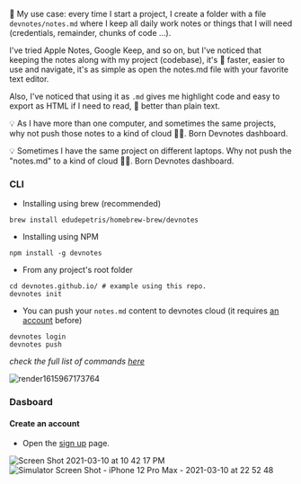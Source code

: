 💭 My use case: every time I start a project, I create a folder with a file `devnotes/notes.md` where I keep all daily work notes or things that I will need (credentials, remainder, chunks of code ...).

I've tried Apple Notes, Google Keep, and so on, but I've noticed that keeping the notes along with my project (codebase), it's 💯 faster, easier to use and navigate, it's as simple as open the notes.md file with your favorite text editor.

Also, I've noticed that using it as `.md` gives me highlight code and easy to export as HTML if I need to read, 💯 better than plain text.

💡 As I have more than one computer, and sometimes the same projects, why not push those notes to a kind of cloud 🤷‍♀️. Born Devnotes dashboard.

💡 Sometimes I have the same project on different laptops. Why not push the "notes.md" to a kind of cloud 🤷‍♀️. Born Devnotes dashboard.

### CLI

* Installing using brew (recommended)
```console
brew install edudepetris/homebrew-brew/devnotes
```
* Installing using NPM
```console
npm install -g devnotes
```
* From any project's root folder
```console
cd devnotes.github.io/ # example using this repo.
devnotes init
```
* You can push your `notes.md` content to devnotes cloud (it requires [an account](#create-an-account) before)
```console
devnotes login
devnotes push
```

_check the full list of commands [here](https://github.com/edudepetris/notes-cli/blob/master/doc/commands.md#usage)_

![render1615967173764](https://user-images.githubusercontent.com/2192588/111432828-62db0e00-8762-11eb-9f72-832080cc8706.gif)


### Dasboard

#### Create an account

* Open the [sign up](https://devnotes-production.herokuapp.com/users/sign_up) page.

![Screen Shot 2021-03-10 at 10 42 17 PM](https://user-images.githubusercontent.com/2192588/110609956-a4b00580-81f2-11eb-9538-1fc3f2c18a78.png)
![Simulator Screen Shot - iPhone 12 Pro Max - 2021-03-10 at 22 52 48](https://user-images.githubusercontent.com/2192588/110613625-5bfa4b80-81f6-11eb-848e-187d3471841f.png)




